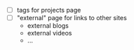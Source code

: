 - [ ] tags for projects page
- [ ] "external" page for links to other sites
  - external blogs
  - external videos
  - ...
